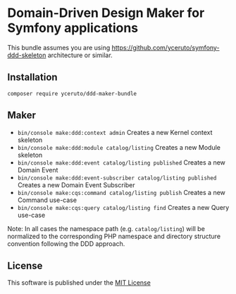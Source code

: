 # Domain-Driven Design Maker for Symfony applications

This bundle assumes you are using https://github.com/yceruto/symfony-ddd-skeleton architecture or similar.

## Installation

    composer require yceruto/ddd-maker-bundle

## Maker

 * `bin/console make:ddd:context admin` Creates a new Kernel context skeleton
 * `bin/console make:ddd:module catalog/listing` Creates a new Module skeleton
 * `bin/console make:ddd:event catalog/listing published` Creates a new Domain Event
 * `bin/console make:ddd:event-subscriber catalog/listing published` Creates a new Domain Event Subscriber
 * `bin/console make:cqs:command catalog/listing publish` Creates a new Command use-case
 * `bin/console make:cqs:query catalog/listing find` Creates a new Query use-case

Note: In all cases the namespace path (e.g. `catalog/listing`) will be normalized to the corresponding PHP namespace and 
directory structure convention following the DDD approach.

## License

This software is published under the [MIT License](LICENSE)
